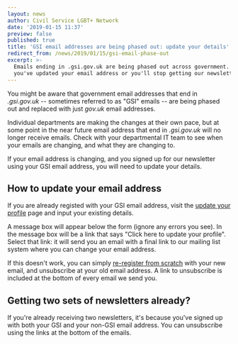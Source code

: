 ```yaml
---
layout: news
author: Civil Service LGBT+ Network
date: '2019-01-15 11:37'
preview: false
published: true
title: 'GSI email addresses are being phased out: update your details'
redirect_from: /news/2019/01/15/gsi-email-phase-out
excerpt: >-
  Emails ending in .gsi.gov.uk are being phased out across government. Make sure
  you've updated your email address or you'll stop getting our newsletters.
---
```

You might be aware that government email addresses that end in *.gsi.gov.uk* -- sometimes referred to as "GSI" emails -- are being phased out and replaced with just *gov.uk* email addresses.

Individual departments are making the changes at their own pace, but at some point in the near future email address that end in *.gsi.gov.uk* will no longer receive emails. Check with your departmental IT team to see when your emails are changing, and what they are changing to. 

If your email address is changing, and you signed up for our newsletter using your GSI email address, you will need to update your details.

## How to update your email address

If you are already registed with your GSI email address, visit the [update your profile](/update-profile) page and input your existing details. 

A message box will appear below the form (ignore any errors you see). In the message box will be a link that says "Click here to update your profile". Select that link: it will send you an email with a final link to our mailing list system where you can change your email address.

If this doesn't work, you can simply [re-register from scratch](/join-us) with your new email, and unsubscribe at your old email address. A link to unsubscribe is included at the bottom of every email we send you.

## Getting two sets of newsletters already?

If you're already receiving two newsletters, it's because you've signed up with both your GSI and your non-GSI email address. You can unsubscribe using the links at the bottom of the emails.
